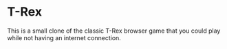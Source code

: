 # T-Rex

This is a small clone of the classic T-Rex browser game that you could play while not having an
internet connection.